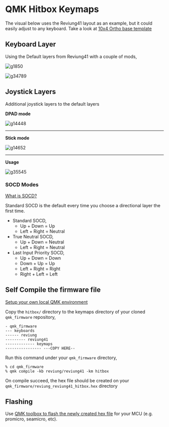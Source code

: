 # QMK Hitbox Keymaps
The visual below uses the Reviung41 layout as an example, but it could easily adjust to any keyboard. Take a look at [10x4 Ortho base template](https://github.com/kh411d/qmk_hitbox_keymaps/blob/master/_template/keymaps/hitbox/keymap.c) 

## Keyboard Layer

Using the Default layers from Reviung41 with a couple of mods,

![g1850](https://github.com/kh411d/qmk_hitbox_keymaps/assets/273012/cada7e39-0ff9-41e4-b1d9-3ddcf7dbccf8)

![g34789](https://github.com/kh411d/qmk_hitbox_keymaps/assets/273012/4fd9c380-a4ed-4864-8ccd-1e0ebf3d0fd0)


## Joystick Layers
Additional joystick layers to the default layers

**DPAD mode** 

![g14448](https://github.com/kh411d/qmk_hitbox_keymaps/assets/273012/9ab6351f-8867-424b-b5ad-c9dd27f2c48c)

---
**Stick mode** 

![g14652](https://github.com/kh411d/qmk_hitbox_keymaps/assets/273012/ab56707d-6b13-447e-a077-a523a99826c9)

---
**Usage**

![g35545](https://github.com/kh411d/qmk_hitbox_keymaps/assets/273012/e624c659-4c4a-40d5-8f7c-6c7f2520b525)



### SOCD Modes

[What is SOCD?](https://www.hitboxarcade.com/blogs/support/what-is-socd)

Standard SOCD is the default every time you choose a directional layer the first time.

- Standard SOCD, 
    - Up + Down = Up
    - Left + Right = Neutral
- True Neutral SOCD,
    - Up + Down = Neutral
    - Left + Right = Neutral
- Last Input Priority SOCD,
    - Up + Down = Down
    - Down + Up = Up
    - Left + Right = Right 
    - Right + Left = Left

## Self Compile the firmware file 

[Setup your own local QMK environment](https://docs.qmk.fm/#/newbs_getting_started)

Copy the `hitbox/` directory to the keymaps directory of your cloned `qmk_firmware` repository,
```
- qmk_firmware
--- keyboards
------ reviung
--------- reviung41
------------- keymaps
---------------- ---COPY HERE--
``` 

Run this command under your `qmk_firmware` directory,
```
% cd qmk_firmware
% qmk compile -kb reviung/reviung41 -km hitbox
```
On compile succeed, the hex file should be created on your `qmk_firmware/reviung_reviung41_hitbox.hex` directory

## Flashing

Use [QMK toolbox to flash the newly created hex file](https://docs.qmk.fm/#/newbs_flashing) for your MCU (e.g. promicro, seamicro, etc).
